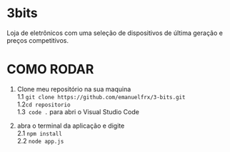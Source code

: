 

# 3bits
Loja de eletrônicos com uma seleção de dispositivos de última geração e preços competitivos.


# COMO RODAR
  1. Clone meu repositório na sua maquina\
  1.1 `git clone https://github.com/emanuelfrx/3-bits.git`\
  1.2`cd repositorio`\
  1.3` code .` para abri o Visual Studio Code

2. abra o terminal da aplicação e digite\
  2.1 `npm install`\
  2.2 `node app.js`

